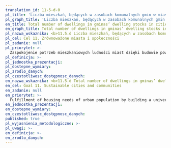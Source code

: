 ```yaml
---
translation_id: 11-5-d-0
pl_title: 'Liczba mieszkań, będących w zasobach komunalnych gmin w miastach na prawach powiatu ogółem'
pl_graph_title: 'Liczba mieszkań, będących w zasobach komunalnych gmin w miastach na prawach powiatu ogółem'
en_title: Total number of dwellings in gminas’ dwelling stocks in cities with powiat status
en_graph_title: Total number of dwellings in gminas’ dwelling stocks in cities with powiat status
pl_nazwa_wskaznika: <b>11.5.d Liczba mieszkań, będących w zasobach komunalnych gmin w miastach na prawach powiatu ogółem</b>
pl_cel: Cel 11. Zrównoważone miasta i społeczności
pl_zadanie: null
pl_priorytet: >-
  Zaspokojenie potrzeb mieszkaniowych ludności miast dzięki budowie powszechnego i dostępnego rynku mieszkaniowego, w tym szczególnie poprzez rozwój mieszkalnictwa społecznego
pl_definicja: >-
pl_jednostka_prezentacji:
pl_dostepne_wymiary:
pl_zrodlo_danych:
pl_czestotliwosc_dostępnosc_danych:
en_nazwa_wskaznika: <b>11.5.d Total number of dwellings in gminas’ dwelling stocks in cities with powiat status</b>
en_cel: Goal 11. Sustainable cities and communities
en_zadanie: null
en_priorytet: >-
  Fulfillment of housing needs of urban population by building a universal and accessible housing market, including the development of social housing
en_jednostka_prezentacji:
en_dostepne_wymiary:
en_czestotliwosc_dostępnosc_danych:
published: true
pl_wyjasnienia_metodologiczne: >-
pl_uwagi: >-
en_definicja: >-
en_zrodlo_danych:
---
```

